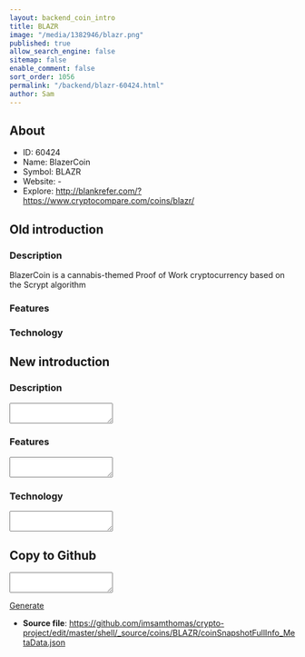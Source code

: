 ```yaml
---
layout: backend_coin_intro
title: BLAZR
image: "/media/1382946/blazr.png"
published: true
allow_search_engine: false
sitemap: false
enable_comment: false
sort_order: 1056
permalink: "/backend/blazr-60424.html"
author: Sam
---
```


## About

- ID: 60424
- Name: BlazerCoin
- Symbol: BLAZR
- Website: -
- Explore: http://blankrefer.com/?https://www.cryptocompare.com/coins/blazr/


## Old introduction

### Description

<p>BlazerCoin is a cannabis-themed Proof of Work cryptocurrency based on the Scrypt algorithm</p>

### Features


### Technology




## New introduction


### Description
<textarea id="meta_description" name="description"></textarea>

### Features
<textarea id="meta_features" name="features"></textarea>

### Technology
<textarea id="meta_technology" name="technology"></textarea>


## Copy to Github

<textarea id="coinsnapshotfullinfo_metadata"></textarea>

<a href="#gen" onclick="generateMetaDatJson()">Generate</a>

- **Source file**: <a href="https://github.com/imsamthomas/crypto-project/edit/master/shell/_source/coins/BLAZR/coinSnapshotFullInfo_MetaData.json">https://github.com/imsamthomas/crypto-project/edit/master/shell/_source/coins/BLAZR/coinSnapshotFullInfo_MetaData.json</a>

